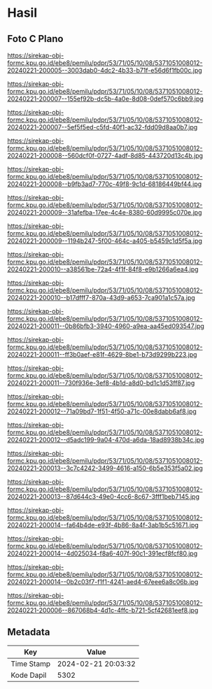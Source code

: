 # Hasil

## Foto C Plano

https://sirekap-obj-formc.kpu.go.id/ebe8/pemilu/pdpr/53/71/05/10/08/5371051008012-20240221-200005--3003dab0-4dc2-4b33-b71f-e56d6f1fb00c.jpg

https://sirekap-obj-formc.kpu.go.id/ebe8/pemilu/pdpr/53/71/05/10/08/5371051008012-20240221-200007--155ef92b-dc5b-4a0e-8d08-0def570c6bb9.jpg

https://sirekap-obj-formc.kpu.go.id/ebe8/pemilu/pdpr/53/71/05/10/08/5371051008012-20240221-200007--5ef5f5ed-c5fd-40f1-ac32-fdd09d8aa0b7.jpg

https://sirekap-obj-formc.kpu.go.id/ebe8/pemilu/pdpr/53/71/05/10/08/5371051008012-20240221-200008--560dcf0f-0727-4adf-8d85-443720d13c4b.jpg

https://sirekap-obj-formc.kpu.go.id/ebe8/pemilu/pdpr/53/71/05/10/08/5371051008012-20240221-200008--b9fb3ad7-770c-49f8-9c1d-68186449bf44.jpg

https://sirekap-obj-formc.kpu.go.id/ebe8/pemilu/pdpr/53/71/05/10/08/5371051008012-20240221-200009--31afefba-17ee-4c4e-8380-60d9995c070e.jpg

https://sirekap-obj-formc.kpu.go.id/ebe8/pemilu/pdpr/53/71/05/10/08/5371051008012-20240221-200009--1194b247-5f00-464c-a405-b5459c1d5f5a.jpg

https://sirekap-obj-formc.kpu.go.id/ebe8/pemilu/pdpr/53/71/05/10/08/5371051008012-20240221-200010--a38561be-72a4-4f1f-84f8-e9b1266a6ea4.jpg

https://sirekap-obj-formc.kpu.go.id/ebe8/pemilu/pdpr/53/71/05/10/08/5371051008012-20240221-200010--b17dfff7-870a-43d9-a653-7ca901a1c57a.jpg

https://sirekap-obj-formc.kpu.go.id/ebe8/pemilu/pdpr/53/71/05/10/08/5371051008012-20240221-200011--0b86bfb3-3940-4960-a9ea-aa45ed093547.jpg

https://sirekap-obj-formc.kpu.go.id/ebe8/pemilu/pdpr/53/71/05/10/08/5371051008012-20240221-200011--ff3b0aef-e81f-4629-8be1-b73d9299b223.jpg

https://sirekap-obj-formc.kpu.go.id/ebe8/pemilu/pdpr/53/71/05/10/08/5371051008012-20240221-200011--730f936e-3ef8-4b1d-a8d0-bd1c1d53ff87.jpg

https://sirekap-obj-formc.kpu.go.id/ebe8/pemilu/pdpr/53/71/05/10/08/5371051008012-20240221-200012--71a09bd7-1f51-4f50-a71c-00e8dabb6af8.jpg

https://sirekap-obj-formc.kpu.go.id/ebe8/pemilu/pdpr/53/71/05/10/08/5371051008012-20240221-200012--d5adc199-9a04-470d-a6da-18ad8938b34c.jpg

https://sirekap-obj-formc.kpu.go.id/ebe8/pemilu/pdpr/53/71/05/10/08/5371051008012-20240221-200013--3c7c4242-3499-4616-a150-6b5e353f5a02.jpg

https://sirekap-obj-formc.kpu.go.id/ebe8/pemilu/pdpr/53/71/05/10/08/5371051008012-20240221-200013--87d644c3-49e0-4cc6-8c67-3fff1beb7145.jpg

https://sirekap-obj-formc.kpu.go.id/ebe8/pemilu/pdpr/53/71/05/10/08/5371051008012-20240221-200014--fa64b4de-e93f-4b86-8a4f-3ab1b5c51671.jpg

https://sirekap-obj-formc.kpu.go.id/ebe8/pemilu/pdpr/53/71/05/10/08/5371051008012-20240221-200014--4d025034-f8a6-407f-90c1-391ecf8fcf80.jpg

https://sirekap-obj-formc.kpu.go.id/ebe8/pemilu/pdpr/53/71/05/10/08/5371051008012-20240221-200014--0b2c03f7-f1f1-4241-aed4-67eee6a8c06b.jpg

https://sirekap-obj-formc.kpu.go.id/ebe8/pemilu/pdpr/53/71/05/10/08/5371051008012-20240221-200006--867068b4-4d1c-4ffc-b721-5cf42681eef8.jpg


## Metadata

| Key        | Value               |
| ---------- | ------------------- |
| Time Stamp | 2024-02-21 20:03:32 |
| Kode Dapil | 5302                |



